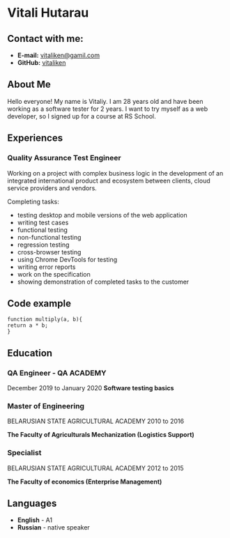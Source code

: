 # Vitali Hutarau

## Contact with me:
* **E-mail:** [vitaliken@gamil.com](vitaliken@gamil.com)
* **GitHub:** [vitaliken](https://github.com/vitaliken)

## About Me
Hello everyone! My name is Vitaliy.
I am 28 years old and have been working as a software tester for 2 years. I want to try myself as a web developer, so I signed up for a course at RS School.

## Experiences
### Quality Assurance Test Engineer
Working on a project with complex business logic in the development of an integrated international product and ecosystem between clients, cloud service providers and vendors.

Completing tasks:
* testing desktop and mobile versions of the web application
* writing test cases
* functional testing
* non-functional testing
* regression testing
* cross-browser testing
* using Chrome DevTools for testing
* writing error reports
* work on the specification
* showing demonstration of completed tasks to the customer

## Code example
```
function multiply(a, b){
return a * b;
}
```

## Education
### QA Engineer - QA ACADEMY
December 2019 to January 2020
**Software testing basics**

### Master of Engineering
BELARUSIAN STATE AGRICULTURAL ACADEMY
2010 to 2016

**The Faculty of Agriculturals Mechanization (Logistics Support)**

### Specialist
BELARUSIAN STATE AGRICULTURAL ACADEMY
2012 to 2015

**The Faculty of economics (Enterprise Management)**

## Languages
* **English** - A1
* **Russian** - native speaker
